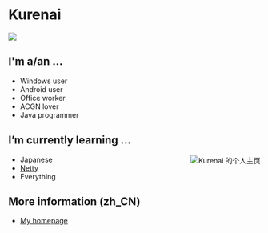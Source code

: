 # Kurenai


<img src="https://github-readme-stats.vercel.app/api?username=KurenaiRyu&show_icons=true&hide_border=true&icon_color=586069&title_color=a0a9af">

## I'm a/an ...


<img align="right" src="https://count.getloli.com/get/@kurenai.moe?theme=rule34" alt="">

  - Windows user
  - Android user
  - Office worker
  - ACGN lover
  - Java programmer



## I’m currently learning ...
<a href="http://bgm.tv/user/natsusai"><img align="right"
src="http://bgm.tv/chart/img/161589" border="0" alt="Kurenai 的个人主页" 
/></a>

  - Japanese
  - [Netty](https://github.com/netty/netty)
  - Everything
  

## More information (zh_CN)


  - [My homepage](https://www.kurenai.moe)


  
